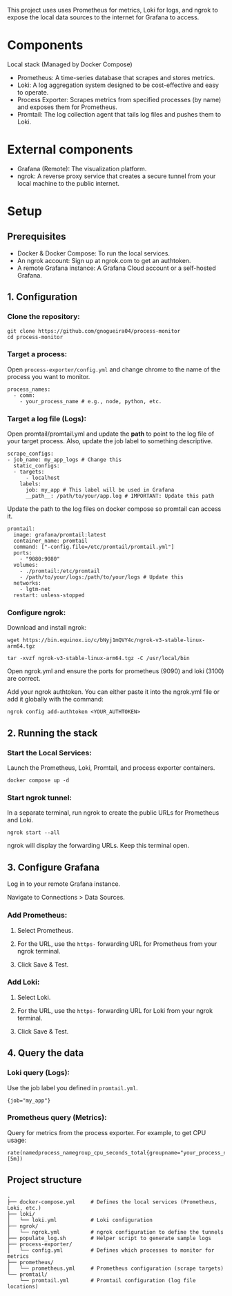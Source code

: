 This project uses uses Prometheus for metrics, Loki for logs, and ngrok to expose the local data sources to the internet for Grafana to access.

# Components

Local stack (Managed by Docker Compose)
- Prometheus: A time-series database that scrapes and stores metrics.
- Loki: A log aggregation system designed to be cost-effective and easy to operate.
- Process Exporter: Scrapes metrics from specified processes (by name) and exposes them for Prometheus.
- Promtail: The log collection agent that tails log files and pushes them to Loki.

# External components

- Grafana (Remote): The visualization platform.
- ngrok: A reverse proxy service that creates a secure tunnel from your local machine to the public internet.

# Setup

## Prerequisites
- Docker & Docker Compose: To run the local services.
- An ngrok account: Sign up at ngrok.com to get an authtoken.
- A remote Grafana instance: A Grafana Cloud account or a self-hosted Grafana.

## 1. Configuration
### Clone the repository:

```
git clone https://github.com/gnogueira04/process-monitor
cd process-monitor
```

### Target a process:
Open `process-exporter/config.yml` and change chrome to the name of the process you want to monitor.

```
process_names:
  - comm:
    - your_process_name # e.g., node, python, etc.
```

### Target a log file (Logs):
Open promtail/promtail.yml and update the __path__ to point to the log file of your target process. Also, update the job label to something descriptive.

```
scrape_configs:
- job_name: my_app_logs # Change this
  static_configs:
  - targets:
      - localhost
    labels:
      job: my_app # This label will be used in Grafana
      __path__: /path/to/your/app.log # IMPORTANT: Update this path
```

Update the path to the log files on docker compose so promtail can access it.

```
promtail:
  image: grafana/promtail:latest
  container_name: promtail
  command: ["-config.file=/etc/promtail/promtail.yml"]
  ports: 
    - "9080:9080"
  volumes:
    - ./promtail:/etc/promtail
    - /path/to/your/logs:/path/to/your/logs # Update this
  networks:
    - lgtm-net
  restart: unless-stopped
```

### Configure ngrok:

Download and install ngrok:

```
wget https://bin.equinox.io/c/bNyj1mQVY4c/ngrok-v3-stable-linux-arm64.tgz
```

```
tar -xvzf ngrok-v3-stable-linux-arm64.tgz -C /usr/local/bin
```

Open ngrok.yml and ensure the ports for prometheus (9090) and loki (3100) are correct.

Add your ngrok authtoken. You can either paste it into the ngrok.yml file or add it globally with the command:

```
ngrok config add-authtoken <YOUR_AUTHTOKEN>
```

## 2. Running the stack
### Start the Local Services:
Launch the Prometheus, Loki, Promtail, and process exporter containers.

```
docker compose up -d
```

### Start ngrok tunnel:
In a separate terminal, run ngrok to create the public URLs for Prometheus and Loki.

```
ngrok start --all
```

ngrok will display the forwarding URLs. Keep this terminal open.

## 3. Configure Grafana
Log in to your remote Grafana instance.

Navigate to Connections > Data Sources.

### Add Prometheus:

1. Select Prometheus.

2. For the URL, use the `https-` forwarding URL for Prometheus from your ngrok terminal.

3. Click Save & Test.

### Add Loki:

1. Select Loki.

2. For the URL, use the `https-` forwarding URL for Loki from your ngrok terminal.

3. Click Save & Test.

## 4. Query the data

### Loki query (Logs):
Use the job label you defined in `promtail.yml`.

```
{job="my_app"}
```

### Prometheus query (Metrics):
Query for metrics from the process exporter. For example, to get CPU usage:

```
rate(namedprocess_namegroup_cpu_seconds_total{groupname="your_process_name"}[5m])
```

## Project structure
```
.
├── docker-compose.yml     # Defines the local services (Prometheus, Loki, etc.)
├── loki/
│   └── loki.yml           # Loki configuration
├── ngrok/
│   └── ngrok.yml          # ngrok configuration to define the tunnels
├── populate_log.sh        # Helper script to generate sample logs
├── process-exporter/
│   └── config.yml         # Defines which processes to monitor for metrics
├── prometheus/
│   └── prometheus.yml     # Prometheus configuration (scrape targets)
└── promtail/
    └── promtail.yml       # Promtail configuration (log file locations)
```
